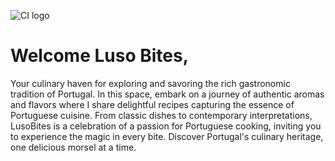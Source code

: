 ![CI logo](https://codeinstitute.s3.amazonaws.com/fullstack/ci_logo_small.png)

# Welcome Luso Bites, 

Your culinary haven for exploring and savoring the rich gastronomic tradition of Portugal. In this space, embark on a journey of authentic aromas and flavors where I share delightful recipes capturing the essence of Portuguese cuisine. From classic dishes to contemporary interpretations, LusoBites is a celebration of a passion for Portuguese cooking, inviting you to experience the magic in every bite. Discover Portugal's culinary heritage, one delicious morsel at a time.